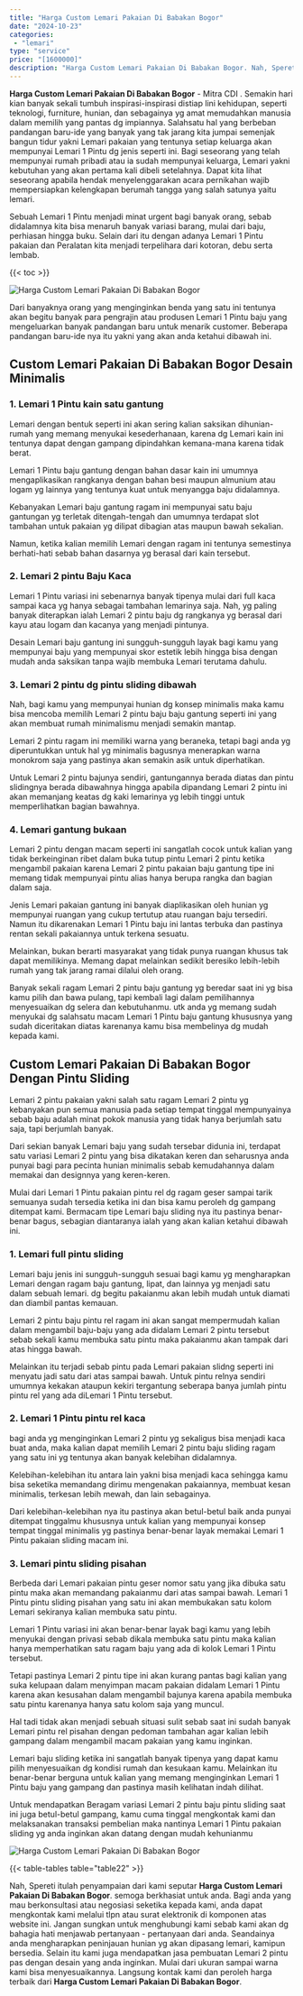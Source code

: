 ```yaml
---
title: "Harga Custom Lemari Pakaian Di Babakan Bogor"
date: "2024-10-23"
categories:
 - "lemari"
type: "service"
price: "[1600000]"
description: "Harga Custom Lemari Pakaian Di Babakan Bogor. Nah, Spereti itulah penyampaian dari kami seputar **Harga Custom Lemari Pakaian Di Babakan Bogor**. semoga berk..."
---
```


**Harga Custom Lemari Pakaian Di Babakan Bogor** - Mitra CDI . Semakin hari kian banyak sekali tumbuh inspirasi-inspirasi distiap lini kehidupan, seperti teknologi, furniture, hunian, dan sebagainya yg amat memudahkan manusia dalam memilih yang pantas dg impiannya. Salahsatu hal yang berbeban pandangan baru-ide yang banyak yang tak jarang kita jumpai semenjak bangun tidur yakni Lemari pakaian yang tentunya setiap keluarga akan mempunyai Lemari 1 Pintu dg jenis seperti ini. Bagi seseorang yang telah mempunyai rumah pribadi atau ia sudah mempunyai keluarga, Lemari yakni kebutuhan yang akan pertama kali dibeli setelahnya. Dapat kita lihat seseorang apabila hendak menyelenggarakan acara pernikahan wajib mempersiapkan kelengkapan berumah tangga yang salah satunya yaitu lemari.

Sebuah Lemari 1 Pintu menjadi minat urgent bagi banyak orang, sebab didalamnya kita bisa menaruh banyak variasi barang, mulai dari baju, perhiasan hingga buku. Selain dari itu dengan adanya Lemari 1 Pintu pakaian dan Peralatan kita menjadi terpelihara dari kotoran, debu serta lembab.

{{< toc >}}

![Harga Custom Lemari Pakaian Di Babakan Bogor](/images/mebel/lemari-umum-020.jpg)

Dari banyaknya orang yang menginginkan benda yang satu ini tentunya akan begitu banyak para pengrajin atau produsen Lemari 1 Pintu baju yang mengeluarkan banyak pandangan baru untuk menarik customer. Beberapa pandangan baru-ide nya itu yakni yang akan anda ketahui dibawah ini.

## Custom Lemari Pakaian Di Babakan Bogor Desain Minimalis

### 1\. Lemari 1 Pintu kain satu gantung

Lemari dengan bentuk seperti ini akan sering kalian saksikan dihunian-rumah yang memang menyukai kesederhanaan, karena dg Lemari kain ini tentunya dapat dengan gampang dipindahkan kemana-mana karena tidak berat.

Lemari 1 Pintu baju gantung dengan bahan dasar kain ini umumnya mengaplikasikan rangkanya dengan bahan besi maupun almunium atau logam yg lainnya yang tentunya kuat untuk menyangga baju didalamnya.

Kebanyakan Lemari baju gantung ragam ini mempunyai satu baju gantungan yg terletak ditengah-tengah dan umumnya terdapat slot tambahan untuk pakaian yg dilipat dibagian atas maupun bawah sekalian.

Namun, ketika kalian memilih Lemari dengan ragam ini tentunya semestinya berhati-hati sebab bahan dasarnya yg berasal dari kain tersebut.

### 2\. Lemari 2 pintu Baju Kaca

Lemari 1 Pintu variasi ini sebenarnya banyak tipenya mulai dari full kaca sampai kaca yg hanya sebagai tambahan lemarinya saja. Nah, yg paling banyak diterapkan ialah Lemari 2 pintu baju dg rangkanya yg berasal dari kayu atau logam dan kacanya yang menjadi pintunya.

Desain Lemari baju gantung ini sungguh-sungguh layak bagi kamu yang mempunyai baju yang mempunyai skor estetik lebih hingga bisa dengan mudah anda saksikan tanpa wajib membuka Lemari terutama dahulu.

### 3\. Lemari 2 pintu dg pintu sliding dibawah

Nah, bagi kamu yang mempunyai hunian dg konsep minimalis maka kamu bisa mencoba memilih Lemari 2 pintu baju baju gantung seperti ini yang akan membuat rumah minimalismu menjadi semakin mantap.

Lemari 2 pintu ragam ini memiliki warna yang beraneka, tetapi bagi anda yg diperuntukkan untuk hal yg minimalis bagusnya menerapkan warna monokrom saja yang pastinya akan semakin asik untuk diperhatikan.

Untuk Lemari 2 pintu bajunya sendiri, gantungannya berada diatas dan pintu slidingnya berada dibawahnya hingga apabila dipandang Lemari 2 pintu ini akan memanjang keatas dg kaki lemarinya yg lebih tinggi untuk memperlihatkan bagian bawahnya.

### 4\. Lemari gantung bukaan

Lemari 2 pintu dengan macam seperti ini sangatlah cocok untuk kalian yang tidak berkeinginan ribet dalam buka tutup pintu Lemari 2 pintu ketika mengambil pakaian karena Lemari 2 pintu pakaian baju gantung tipe ini memang tidak mempunyai pintu alias hanya berupa rangka dan bagian dalam saja.

Jenis Lemari pakaian gantung ini banyak diaplikasikan oleh hunian yg mempunyai ruangan yang cukup tertutup atau ruangan baju tersediri. Namun itu dikarenakan Lemari 1 Pintu baju ini lantas terbuka dan pastinya rentan sekali pakaiannya untuk terkena sesuatu.

Melainkan, bukan berarti masyarakat yang tidak punya ruangan khusus tak dapat memilikinya. Memang dapat melainkan sedikit beresiko lebih-lebih rumah yang tak jarang ramai dilalui oleh orang.

Banyak sekali ragam Lemari 2 pintu baju gantung yg beredar saat ini yg bisa kamu pilih dan bawa pulang, tapi kembali lagi dalam pemilihannya menyesuaikan dg selera dan kebutuhanmu. utk anda yg memang sudah menyukai dg salahsatu macam Lemari 1 Pintu baju gantung khususnya yang sudah diceritakan diatas karenanya kamu bisa membelinya dg mudah kepada kami.

## Custom Lemari Pakaian Di Babakan Bogor Dengan Pintu Sliding

Lemari 2 pintu pakaian yakni salah satu ragam Lemari 2 pintu yg kebanyakan pun semua manusia pada setiap tempat tinggal mempunyainya sebab baju adalah minat pokok manusia yang tidak hanya berjumlah satu saja, tapi berjumlah banyak.

Dari sekian banyak Lemari baju yang sudah tersebar didunia ini, terdapat satu variasi Lemari 2 pintu yang bisa dikatakan keren dan seharusnya anda punyai bagi para pecinta hunian minimalis sebab kemudahannya dalam memakai dan designnya yang keren-keren.

Mulai dari Lemari 1 Pintu pakaian pintu rel dg ragam geser sampai tarik semuanya sudah tersedia ketika ini dan bisa kamu peroleh dg gampang ditempat kami. Bermacam tipe Lemari baju sliding nya itu pastinya benar-benar bagus, sebagian diantaranya ialah yang akan kalian ketahui dibawah ini.

### 1\. Lemari full pintu sliding

Lemari baju jenis ini sungguh-sungguh sesuai bagi kamu yg mengharapkan Lemari dengan ragam baju gantung, lipat, dan lainnya yg menjadi satu dalam sebuah lemari. dg begitu pakaianmu akan lebih mudah untuk diamati dan diambil pantas kemauan.

Lemari 2 pintu baju pintu rel ragam ini akan sangat mempermudah kalian dalam mengambil baju-baju yang ada didalam Lemari 2 pintu tersebut sebab sekali kamu membuka satu pintu maka pakaianmu akan tampak dari atas hingga bawah.

Melainkan itu terjadi sebab pintu pada Lemari pakaian slidng seperti ini menyatu jadi satu dari atas sampai bawah. Untuk pintu relnya sendiri umumnya kekakan ataupun kekiri tergantung seberapa banya jumlah pintu pintu rel yang ada diLemari 1 Pintu tersebut.

### 2\. Lemari 1 Pintu pintu rel kaca

bagi anda yg menginginkan Lemari 2 pintu yg sekaligus bisa menjadi kaca buat anda, maka kalian dapat memilih Lemari 2 pintu baju sliding ragam yang satu ini yg tentunya akan banyak kelebihan didalamnya.

Kelebihan-kelebihan itu antara lain yakni bisa menjadi kaca sehingga kamu bisa seketika memandang dirimu mengenakan pakaiannya, membuat kesan minimalis, terkesan lebih mewah, dan lain sebagainya.

Dari kelebihan-kelebihan nya itu pastinya akan betul-betul baik anda punyai ditempat tinggalmu khususnya untuk kalian yang mempunyai konsep tempat tinggal minimalis yg pastinya benar-benar layak memakai Lemari 1 Pintu pakaian sliding macam ini.

### 3\. Lemari pintu sliding pisahan

Berbeda dari Lemari pakaian pintu geser nomor satu yang jika dibuka satu pintu maka akan memandang pakaianmu dari atas sampai bawah. Lemari 1 Pintu pintu sliding pisahan yang satu ini akan membukakan satu kolom Lemari sekiranya kalian membuka satu pintu.

Lemari 1 Pintu variasi ini akan benar-benar layak bagi kamu yang lebih menyukai dengan privasi sebab dikala membuka satu pintu maka kalian hanya memperhatikan satu ragam baju yang ada di kolok Lemari 1 Pintu tersebut.

Tetapi pastinya Lemari 2 pintu tipe ini akan kurang pantas bagi kalian yang suka kelupaan dalam menyimpan macam pakaian didalam Lemari 1 Pintu karena akan kesusahan dalam mengambil bajunya karena apabila membuka satu pintu karenanya hanya satu kolom saja yang muncul.

Hal tadi tidak akan menjadi sebuah situasi sulit sebab saat ini sudah banyak Lemari pintu rel pisahan dengan pedoman tambahan agar kalian lebih gampang dalam mengambil macam pakaian yang kamu inginkan.

Lemari baju sliding ketika ini sangatlah banyak tipenya yang dapat kamu pilih menyesuaikan dg kondisi rumah dan kesukaan kamu. Melainkan itu benar-benar berguna untuk kalian yang memang menginginkan Lemari 1 Pintu baju yang gampang dan pastinya masih kelihatan indah dilihat.

Untuk mendapatkan Beragam variasi Lemari 2 pintu baju pintu sliding saat ini juga betul-betul gampang, kamu cuma tinggal mengkontak kami dan melaksanakan transaksi pembelian maka nantinya Lemari 1 Pintu pakaian sliding yg anda inginkan akan datang dengan mudah kehunianmu

![Harga Custom Lemari Pakaian Di Babakan Bogor](/images/mebel/lemari-buku-008.jpg)

{{< table-tables table="table22" >}}

Nah, Spereti itulah penyampaian dari kami seputar **Harga Custom Lemari Pakaian Di Babakan Bogor**. semoga berkhasiat untuk anda. Bagi anda yang mau berkonsultasi atau negosiasi seketika kepada kami, anda dapat mengkontak kami melalui tlpn atau surat elektronik di komponen atas website ini. Jangan sungkan untuk menghubungi kami sebab kami akan dg bahagia hati menjawab pertanyaan - pertanyaan dari anda. Seandainya anda mengharapkan peninjauan hunian yg akan dipasang lemari, kamipun bersedia. Selain itu kami juga mendapatkan jasa pembuatan Lemari 2 pintu pas dengan desain yang anda inginkan. Mulai dari ukuran sampai warna kami bisa menyesuaikannya. Langsung kontak kami dan peroleh harga terbaik dari **Harga Custom Lemari Pakaian Di Babakan Bogor**.

